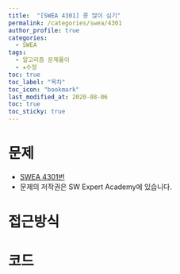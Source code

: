 ```yaml
---
title:  "[SWEA 4301] 콩 많이 심기"
permalink: /categories/swea/4301
author_profile: true
categories:
  - SWEA
tags:
  - 알고리즘 문제풀이
  - ★수정 
toc: true
toc_label: "목차"
toc_icon: "bookmark"
last_modified_at: 2020-08-06
toc: true
toc_sticky: true
---
```

# 문제
* [SWEA 4301번]()
* 문제의 저작권은 SW Expert Academy에 있습니다.  

# 접근방식 


# 코드
```java

```